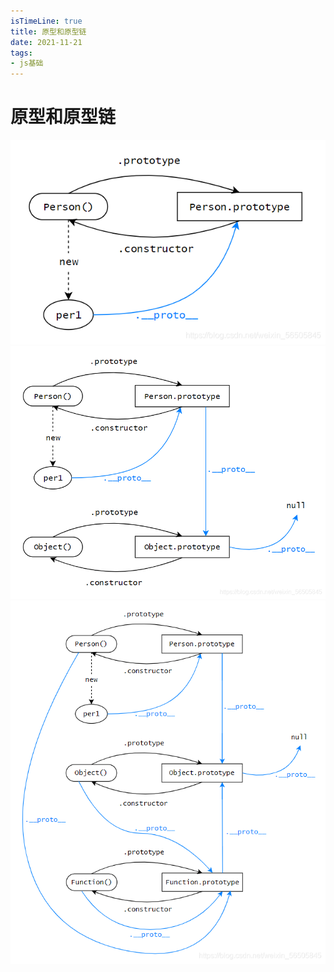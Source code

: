 ```yaml
---
isTimeLine: true
title: 原型和原型链
date: 2021-11-21
tags:
- js基础
---
```

# 原型和原型链



![截图](assets/1.png)
![截图](assets/2.png)
![截图](assets/3.png)

